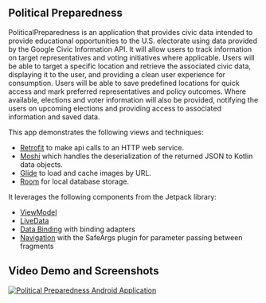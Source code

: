 ## Political Preparedness

PoliticalPreparedness is an application that provides civic data intended to provide educational opportunities to the U.S. electorate using data provided by the Google Civic Information API. It will allow users to track information on target representatives and voting initiatives where applicable.
Users will be able to target a specific location and retrieve the associated civic data, displaying it to the user, and providing a clean user experience for consumption. Users will be able to save predefined locations for quick access and mark preferred representatives and policy outcomes. Where available, elections and voter information will also be provided, notifying the users on upcoming elections and providing access to associated information and saved data.

This app demonstrates the following views and techniques:

* [Retrofit](https://square.github.io/retrofit/) to make api calls to an HTTP web service.
* [Moshi](https://github.com/square/moshi) which handles the deserialization of the returned JSON to Kotlin data objects. 
* [Glide](https://bumptech.github.io/glide/) to load and cache images by URL.
* [Room](https://developer.android.com/training/data-storage/room) for local database storage.
  
It leverages the following components from the Jetpack library:

* [ViewModel](https://developer.android.com/topic/libraries/architecture/viewmodel)
* [LiveData](https://developer.android.com/topic/libraries/architecture/livedata)
* [Data Binding](https://developer.android.com/topic/libraries/data-binding/) with binding adapters
* [Navigation](https://developer.android.com/topic/libraries/architecture/navigation/) with the SafeArgs plugin for parameter passing between fragments

## Video Demo and Screenshots

[![Political Preparedness Android Application](https://i.ytimg.com/vi/aTo7uIUB7UQ/maxresdefault.jpg)](https://youtu.be/aTo7uIUB7UQ?si=4y0PSMUpOYZDYLqw "Political Preparedness Android Application")